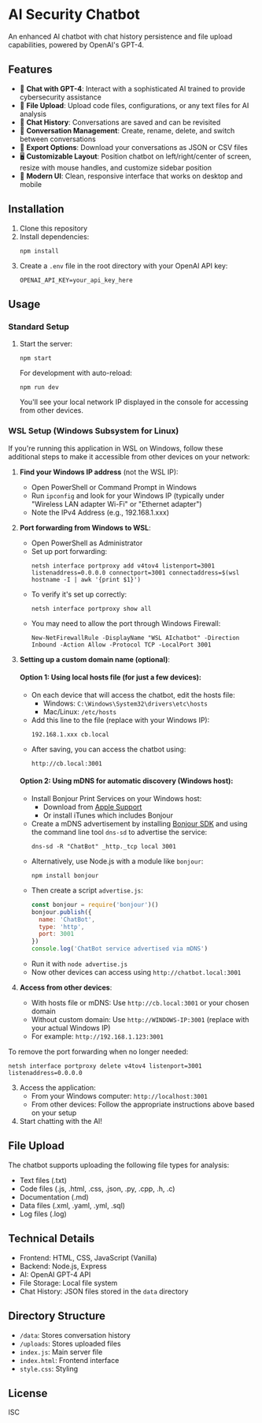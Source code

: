 # AI Security Chatbot

An enhanced AI chatbot with chat history persistence and file upload capabilities, powered by OpenAI's GPT-4.

## Features

- 💬 **Chat with GPT-4**: Interact with a sophisticated AI trained to provide cybersecurity assistance
- 📁 **File Upload**: Upload code files, configurations, or any text files for AI analysis
- 📜 **Chat History**: Conversations are saved and can be revisited
- 🔄 **Conversation Management**: Create, rename, delete, and switch between conversations
- 💾 **Export Options**: Download your conversations as JSON or CSV files
- 🖥️ **Customizable Layout**: Position chatbot on left/right/center of screen, resize with mouse handles, and customize sidebar position
- 🎨 **Modern UI**: Clean, responsive interface that works on desktop and mobile

## Installation

1. Clone this repository
2. Install dependencies:
   ```
   npm install
   ```
3. Create a `.env` file in the root directory with your OpenAI API key:
   ```
   OPENAI_API_KEY=your_api_key_here
   ```

## Usage

### Standard Setup
1. Start the server:
   ```
   npm start
   ```
   For development with auto-reload:
   ```
   npm run dev
   ```
   
   You'll see your local network IP displayed in the console for accessing from other devices.

### WSL Setup (Windows Subsystem for Linux)
If you're running this application in WSL on Windows, follow these additional steps to make it accessible from other devices on your network:

1. **Find your Windows IP address** (not the WSL IP):
   - Open PowerShell or Command Prompt in Windows
   - Run `ipconfig` and look for your Windows IP (typically under "Wireless LAN adapter Wi-Fi" or "Ethernet adapter")
   - Note the IPv4 Address (e.g., 192.168.1.xxx)

2. **Port forwarding from Windows to WSL**:
   - Open PowerShell as Administrator
   - Set up port forwarding:
     ```
     netsh interface portproxy add v4tov4 listenport=3001 listenaddress=0.0.0.0 connectport=3001 connectaddress=$(wsl hostname -I | awk '{print $1}')
     ```
   - To verify it's set up correctly:
     ```
     netsh interface portproxy show all
     ```
   - You may need to allow the port through Windows Firewall:
     ```
     New-NetFirewallRule -DisplayName "WSL AIchatbot" -Direction Inbound -Action Allow -Protocol TCP -LocalPort 3001
     ```

3. **Setting up a custom domain name (optional)**:

   #### Option 1: Using local hosts file (for just a few devices):
   - On each device that will access the chatbot, edit the hosts file:
     - Windows: `C:\Windows\System32\drivers\etc\hosts`
     - Mac/Linux: `/etc/hosts`
   - Add this line to the file (replace with your Windows IP):
     ```
     192.168.1.xxx cb.local
     ```
   - After saving, you can access the chatbot using:
     ```
     http://cb.local:3001
     ```

   #### Option 2: Using mDNS for automatic discovery (Windows host):
   - Install Bonjour Print Services on your Windows host:
     - Download from [Apple Support](https://support.apple.com/kb/DL999)
     - Or install iTunes which includes Bonjour
   - Create a mDNS advertisement by installing [Bonjour SDK](https://developer.apple.com/bonjour/)
     and using the command line tool `dns-sd` to advertise the service:
     ```
     dns-sd -R "ChatBot" _http._tcp local 3001
     ```
   - Alternatively, use Node.js with a module like `bonjour`:
     ```
     npm install bonjour
     ```
   - Then create a script `advertise.js`:
     ```javascript
     const bonjour = require('bonjour')()
     bonjour.publish({
       name: 'ChatBot',
       type: 'http',
       port: 3001
     })
     console.log('ChatBot service advertised via mDNS')
     ```
   - Run it with `node advertise.js`
   - Now other devices can access using `http://chatbot.local:3001`

4. **Access from other devices**:
   - With hosts file or mDNS: Use `http://cb.local:3001` or your chosen domain
   - Without custom domain: Use `http://WINDOWS-IP:3001` (replace with your actual Windows IP)
   - For example: `http://192.168.1.123:3001`

To remove the port forwarding when no longer needed:
```
netsh interface portproxy delete v4tov4 listenport=3001 listenaddress=0.0.0.0
```
3. Access the application:
   - From your Windows computer: `http://localhost:3001`
   - From other devices: Follow the appropriate instructions above based on your setup
4. Start chatting with the AI!

## File Upload

The chatbot supports uploading the following file types for analysis:
- Text files (.txt)
- Code files (.js, .html, .css, .json, .py, .cpp, .h, .c)
- Documentation (.md)
- Data files (.xml, .yaml, .yml, .sql)
- Log files (.log)

## Technical Details

- Frontend: HTML, CSS, JavaScript (Vanilla)
- Backend: Node.js, Express
- AI: OpenAI GPT-4 API
- File Storage: Local file system
- Chat History: JSON files stored in the `data` directory

## Directory Structure

- `/data`: Stores conversation history
- `/uploads`: Stores uploaded files
- `index.js`: Main server file
- `index.html`: Frontend interface
- `style.css`: Styling

## License

ISC
